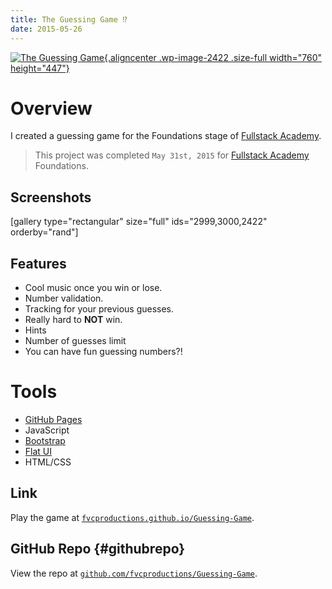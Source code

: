 ```yaml
---
title: The Guessing Game ⁉️
date: 2015-05-26
---
```


[![The Guessing
Game](https://fvcproductions.files.wordpress.com/2015/06/unknown.png){.aligncenter
.wp-image-2422 .size-full width="760"
height="447"}](https://fvcproductions.github.io/Guessing-Game/)

Overview
========

I created a guessing game for the Foundations stage of [Fullstack
Academy](https://fullstackacademy.com "Fullstack Academy").

> This project was completed `May 31st, 2015` for [Fullstack
> Academy](https://fullstackacademy.com "Fullstack Academy") Foundations.

Screenshots
-----------

\[gallery type="rectangular" size="full" ids="2999,3000,2422"
orderby="rand"\]

Features
--------

-   Cool music once you win or lose.
-   Number validation.
-   Tracking for your previous guesses.
-   Really hard to **NOT** win.
-   Hints
-   Number of guesses limit
-   You can have fun guessing numbers?!

Tools
=====

- [GitHub Pages](https://pages.github.com/ "GitHub Pages")
-   JavaScript
- [Bootstrap](https://getbootstrap.com/)
- [Flat UI](https://designmodo.github.io/Flat-UI/)
-   HTML/CSS

Link
----

Play the game at
[`fvcproductions.github.io/Guessing-Game`](https://fvcproductions.github.io/Guessing-Game/ "Guessing Game").

GitHub Repo {#githubrepo}
-----------

View the repo at
[`github.com/fvcproductions/Guessing-Game`](https://github.com/fvcproductions/Guessing-Game).
